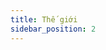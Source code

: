 ```yaml
---
title: Thế giới
sidebar_position: 2
---
```


<!-- vnexpress-the-gioi:START -->
<!-- vnexpress-the-gioi:END -->